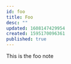 ```yaml
---
id: foo
title: Foo
desc: ""
updated: 1608147429954
created: 1595170096361
published: true
---
```


This is the foo note
